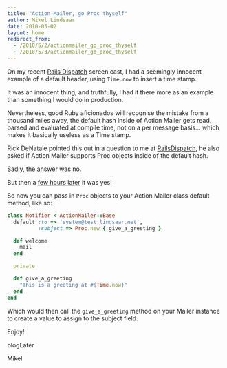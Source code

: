 ```yaml
---
title: "Action Mailer, go Proc thyself"
author: Mikel Lindsaar
date: 2010-05-02
layout: home
redirect_from:
  - /2010/5/2/actionmailer_go_proc_thyself
  - /2010/5/3/actionmailer_go_proc_thyself
---
```

On my recent [Rails
Dispatch](http://www.railsdispatch.com/posts/actionmailer) screen cast,
I had a seemingly innocent example of a default header, using `Time.now`
to insert a time stamp.

It was an innocent thing, and truthfully, I had it there more as an
example than something I would do in production.

Nevertheless, good Ruby aficionados will recognise the mistake from a
thousand miles away, the default hash inside of Action Mailer gets read,
parsed and evaluated at compile time, not on a per message basis...
which makes it basically useless as a Time stamp.

Rick DeNatale pointed this out in a question to me at
[RailsDispatch](http://www.railsdispatch.com/community/questions/), he
also asked if Action Mailer supports Proc objects inside of the default
hash.

Sadly, the answer was no.

But then a [few hours
later](http://github.com/rails/rails/commit/ceaa100e59c7953ce5c0e978ddd6d5bc046c9fd9)
it was yes!

So now you can pass in `Proc` objects to your Action Mailer class
default method, like so:

``` ruby
class Notifier < ActionMailer::Base
  default :to => 'system@test.lindsaar.net',
          :subject => Proc.new { give_a_greeting }

  def welcome
    mail
  end

  private

  def give_a_greeting
    "This is a greeting at #{Time.now}"
  end
end
```

Which would then call the `give_a_greeting` method on your Mailer
instance to create a value to assign to the subject field.

Enjoy!

blogLater

Mikel
